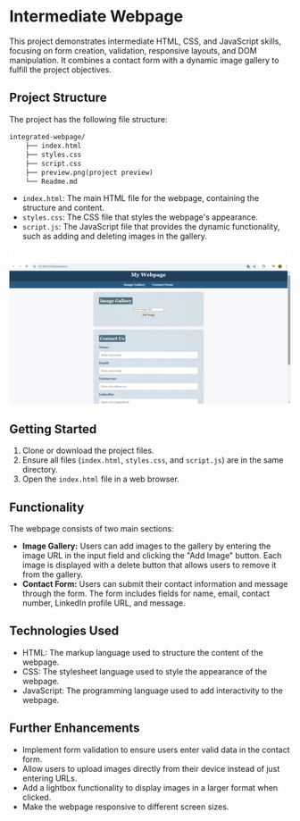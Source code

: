 # Intermediate Webpage

This project demonstrates intermediate HTML, CSS, and JavaScript skills, focusing on form creation, validation, responsive layouts, and DOM manipulation. It combines a contact form with a dynamic image gallery to fulfill the project objectives.

## Project Structure

The project has the following file structure:

    integrated-webpage/
        ├── index.html
        ├── styles.css
        ├── script.css
        ├── preview.png(project preview)
        └── Readme.md


*   `index.html`: The main HTML file for the webpage, containing the structure and content.
*   `styles.css`: The CSS file that styles the webpage's appearance.
*   `script.js`: The JavaScript file that provides the dynamic functionality, such as adding and deleting images in the gallery.

![Project Preview](preview.png)

## Getting Started

1.  Clone or download the project files.
2.  Ensure all files (`index.html`, `styles.css`, and `script.js`) are in the same directory.
3.  Open the `index.html` file in a web browser.

## Functionality

The webpage consists of two main sections:

*   **Image Gallery:** Users can add images to the gallery by entering the image URL in the input field and clicking the "Add Image" button. Each image is displayed with a delete button that allows users to remove it from the gallery.
*   **Contact Form:** Users can submit their contact information and message through the form. The form includes fields for name, email, contact number, LinkedIn profile URL, and message.

## Technologies Used

*   HTML: The markup language used to structure the content of the webpage.
*   CSS: The stylesheet language used to style the appearance of the webpage.
*   JavaScript: The programming language used to add interactivity to the webpage.

## Further Enhancements

*   Implement form validation to ensure users enter valid data in the contact form.
*   Allow users to upload images directly from their device instead of just entering URLs.
*   Add a lightbox functionality to display images in a larger format when clicked.
*   Make the webpage responsive to different screen sizes.